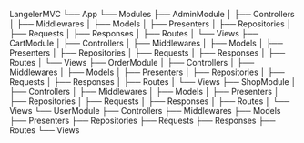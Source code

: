 LangelerMVC
└── App
	└── Modules
		├── AdminModule
		│   ├── Controllers
		│   ├── Middlewares
		│   ├── Models
		│   ├── Presenters
		│   ├── Repositories
		│   ├── Requests
		│   ├── Responses
		│   ├── Routes
		│   └── Views
		├── CartModule
		│   ├── Controllers
		│   ├── Middlewares
		│   ├── Models
		│   ├── Presenters
		│   ├── Repositories
		│   ├── Requests
		│   ├── Responses
		│   ├── Routes
		│   └── Views
		├── OrderModule
		│   ├── Controllers
		│   ├── Middlewares
		│   ├── Models
		│   ├── Presenters
		│   ├── Repositories
		│   ├── Requests
		│   ├── Responses
		│   ├── Routes
		│   └── Views
		├── ShopModule
		│   ├── Controllers
		│   ├── Middlewares
		│   ├── Models
		│   ├── Presenters
		│   ├── Repositories
		│   ├── Requests
		│   ├── Responses
		│   ├── Routes
		│   └── Views
		└── UserModule
			├── Controllers
			├── Middlewares
			├── Models
			├── Presenters
			├── Repositories
			├── Requests
			├── Responses
			├── Routes
			└── Views
